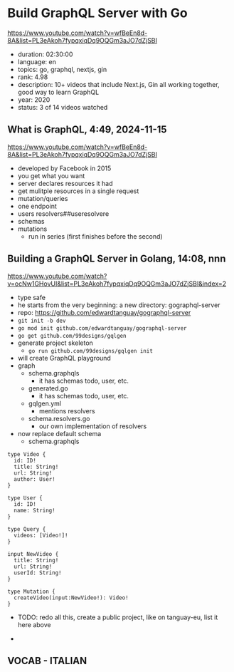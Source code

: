 # Build GraphQL Server with Go

https://www.youtube.com/watch?v=wfBeEn8d-8A&list=PL3eAkoh7fypqxiqDq9OQGm3aJO7dZjSBI

- duration: 02:30:00
- language: en
- topics: go, graphql, nextjs, gin
- rank: 4.98
- description: 10+ videos that include Next.js, Gin all working together, good way to learn GraphQL
- year: 2020
- status: 3 of 14 videos watched

## What is GraphQL, 4:49, 2024-11-15

https://www.youtube.com/watch?v=wfBeEn8d-8A&list=PL3eAkoh7fypqxiqDq9OQGm3aJO7dZjSBI

- developed by Facebook in 2015
- you get what you want
- server declares resources it had
- get mulitple resources in a single request
- mutation/queries
- one endpoint
- users resolvers##useresolvere
- schemas
- mutations
  - run in series (first finishes before the second)

## Building a GraphQL Server in Golang, 14:08, nnn

https://www.youtube.com/watch?v=ocNw1GHovUI&list=PL3eAkoh7fypqxiqDq9OQGm3aJO7dZjSBI&index=2

- type safe
- he starts from the very beginning: a new directory: gographql-server
- repo: https://github.com/edwardtanguay/gographql-server
- `git init -b dev`
- `go mod init github.com/edwardtanguay/gographql-server`
- `go get github.com/99designs/gqlgen`
- generate project skeleton
  - `go run github.com/99designs/gqlgen init`
- will create GraphQL playground
- graph
  - schema.graphqls
    - it has schemas todo, user, etc.
  - generated.go
    - it has schemas todo, user, etc.
  - gqlgen.yml
    - mentions resolvers
  - schema.resolvers.go
    - our own implementation of resolvers
- now replace default schema
  - schema.graphqls

```
type Video {
  id: ID!
  title: String!
  url: String!
  author: User!
}

type User {
  id: ID!
  name: String!
}

type Query {
  videos: [Video!]!
}

input NewVideo {
  title: String!
  url: String!
  userId: String!
}

type Mutation {
  createVideo(input:NewVideo!): Video!
}
```

- TODO: redo all this, create a public project, like on tanguay-eu, list it here above

-

## VOCAB - ITALIAN

```

```
